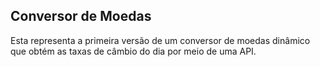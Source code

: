 ## Conversor de Moedas

Esta representa a primeira versão de um conversor de moedas dinâmico que obtém as taxas de câmbio do dia por meio de uma API.
